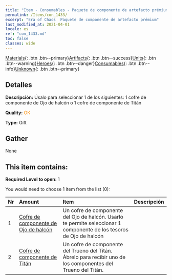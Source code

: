 ```yaml
---
title: "Item - Consumables - Paquete de componente de artefacto prémium"
permalink: /Items/con_1433/
excerpt: "Era of Chaos  Paquete de componente de artefacto prémium"
last_modified_at: 2021-04-01
locale: es
ref: "con_1433.md"
toc: false
classes: wide
---
```

 [Materials](/es/Items/){: .btn .btn--primary}[Artifacts](/es/Items/Artifacts/){: .btn .btn--success}[Units](/es/Items/Units/){: .btn .btn--warning}[Heroes](/es/Items/Heroes/){: .btn .btn--danger}[Consumables](/es/Items/Consumables/){: .btn .btn--info}[Unknown](/es/Items/Unknown/){: .btn .btn--primary}

## Detalles
 **Descripción:** Úsalo para seleccionar 1 de los siguientes: 1 cofre de componente de Ojo de halcón o 1 cofre de componente de Titán

 **Quality:** <span style="color: #FF8C00">OK</span>

 **Type:** Gift

## Gather

  None

## This item contains:

 **Required Level to open:** 1

 You would need to choose 1 item from the list (0):

  | Nr | Amount |     Item    | Descripción |
  |:---|:-------|:------------|:-----------:|
  | 1 | [Cofre de componente de Ojo de halcón](/es/Items/con_1349/) | Un cofre de componente del Ojo de halcón. Usarlo te permite seleccionar 1 componente de los tesoros de Ojo de halcón | 
  | 2 | [Cofre de componente de Titán](/es/Items/con_1343/) | Un cofre de componente del Trueno del Titán. Ábrelo para recibir uno de los componentes del Trueno del Titán. | 
